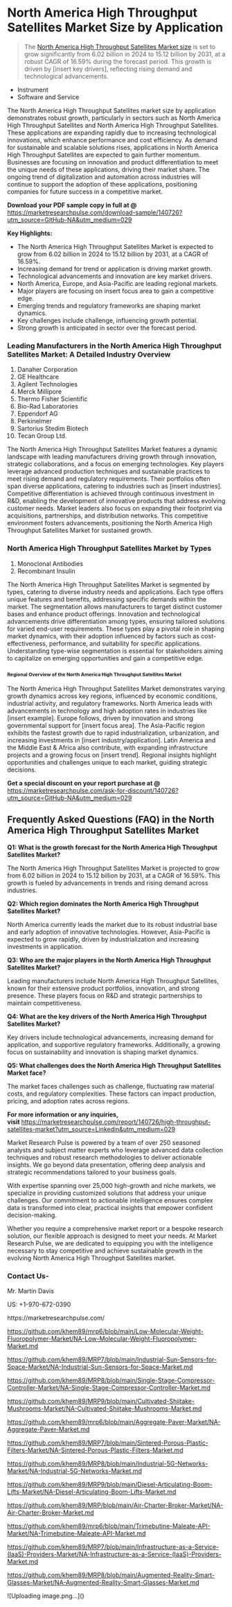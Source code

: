 <h1>North America High Throughput Satellites Market&nbsp;Size by Application</h1><blockquote><p>The <a href="https://marketresearchpulse.com/download-sample/140726?utm_source=GitHub-NA&amp;utm_medium=029">North America High Throughput Satellites Market size</a> is set to grow significantly from 6.02 billion in 2024 to 15.12 billion by 2031, at a robust CAGR of 16.59% during the forecast period. This growth is driven by [insert key drivers], reflecting rising demand and technological advancements.</p></blockquote><ul><li>Instrument <li> Software and Service</li></ul><p>The North America High Throughput Satellites market size by application demonstrates robust growth, particularly in sectors such as North America High Throughput Satellites and North America High Throughput Satellites. These applications are expanding rapidly due to increasing technological innovations, which enhance performance and cost efficiency. As demand for sustainable and scalable solutions rises, applications in North America High Throughput Satellites are expected to gain further momentum. Businesses are focusing on innovation and product differentiation to meet the unique needs of these applications, driving their market share. The ongoing trend of digitalization and automation across industries will continue to support the adoption of these applications, positioning companies for future success in a competitive market.</p><p><strong>Download your PDF sample copy in full at @ </strong><a href="https://marketresearchpulse.com/download-sample/140726?utm_source=GitHub-NA&amp;utm_medium=029">https://marketresearchpulse.com/download-sample/140726?utm_source=GitHub-NA&amp;utm_medium=029</a></p><p><strong>Key Highlights: </strong></p><ul><li>The North America High Throughput Satellites Market is expected to grow from 6.02 billion in 2024 to 15.12 billion by 2031, at a CAGR of 16.59%.</li><li>Increasing demand for trend or application is driving market growth.</li><li>Technological advancements and innovation are key market drivers.</li><li>North America, Europe, and Asia-Pacific are leading regional markets.</li><li>Major players are focusing on insert focus area to gain a competitive edge.</li><li>Emerging trends and regulatory frameworks are shaping market dynamics.</li><li>Key challenges include challenge, influencing growth potential.</li><li>Strong growth is anticipated in sector over the forecast period.</li></ul><h3>Leading Manufacturers in the North America High Throughput Satellites Market: A Detailed Industry Overview</h3><ol><li>Danaher Corporation</li><li>GE Healthcare</li><li>Agilent Technologies</li><li>Merck Millipore</li><li>Thermo Fisher Scientific</li><li>Bio-Rad Laboratories</li><li>Eppendorf AG</li><li>Perkinelmer</li><li>Sartorius Stedim Biotech</li><li>Tecan Group Ltd.</li></ol><div class="flex max-w-full flex-col flex-grow"><div class="min-h-8 text-message flex w-full flex-col items-end gap-2 whitespace-normal break-words [.text-message+&amp;]:mt-5" dir="auto" data-message-author-role="assistant" data-message-id="fd8432e4-4910-450d-b182-61b7bfb0a01f" data-message-model-slug="gpt-4o"><div class="flex w-full flex-col gap-1 empty:hidden first:pt-[3px]"><div class="markdown prose w-full break-words dark:prose-invert light"><p>The North America High Throughput Satellites Market features a dynamic landscape with leading manufacturers driving growth through innovation, strategic collaborations, and a focus on emerging technologies. Key players leverage advanced production techniques and sustainable practices to meet rising demand and regulatory requirements. Their portfolios often span diverse applications, catering to industries such as [insert industries]. Competitive differentiation is achieved through continuous investment in R&amp;D, enabling the development of innovative products that address evolving customer needs. Market leaders also focus on expanding their footprint via acquisitions, partnerships, and distribution networks. This competitive environment fosters advancements, positioning the North America High Throughput Satellites Market for sustained growth.</p></div></div></div></div><h3>North America High Throughput Satellites Market by Types</h3><ol><li>Monoclonal Antibodies <li> Recombinant Insulin</li></ol><div class="flex max-w-full flex-col flex-grow"><div class="min-h-8 text-message flex w-full flex-col items-end gap-2 whitespace-normal break-words [.text-message+&amp;]:mt-5" dir="auto" data-message-author-role="assistant" data-message-id="084470be-0bb7-4664-bddf-5156b4f41249" data-message-model-slug="gpt-4o-mini"><div class="flex w-full flex-col gap-1 empty:hidden first:pt-[3px]"><div class="markdown prose w-full break-words dark:prose-invert light"><p>The North America High Throughput Satellites Market is segmented by types, catering to diverse industry needs and applications. Each type offers unique features and benefits, addressing specific demands within the market. The segmentation allows manufacturers to target distinct customer bases and enhance product offerings. Innovation and technological advancements drive differentiation among types, ensuring tailored solutions for varied end-user requirements. These types play a pivotal role in shaping market dynamics, with their adoption influenced by factors such as cost-effectiveness, performance, and suitability for specific applications. Understanding type-wise segmentation is essential for stakeholders aiming to capitalize on emerging opportunities and gain a competitive edge.</p></div></div></div></div><h3><span style="font-size: 11px;">Regional Overview of the North America High Throughput Satellites Market</span></h3><div class="flex max-w-full flex-col flex-grow"><div class="min-h-8 text-message flex w-full flex-col items-end gap-2 whitespace-normal break-words [.text-message+&amp;]:mt-5" dir="auto" data-message-author-role="assistant" data-message-id="e9038762-ce64-4e30-91c9-9bd413514231" data-message-model-slug="gpt-4o-mini"><div class="flex w-full flex-col gap-1 empty:hidden first:pt-[3px]"><div class="markdown prose w-full break-words dark:prose-invert light"><p>The North America High Throughput Satellites Market demonstrates varying growth dynamics across key regions, influenced by economic conditions, industrial activity, and regulatory frameworks. North America leads with advancements in technology and high adoption rates in industries like [insert example]. Europe follows, driven by innovation and strong governmental support for [insert focus area]. The Asia-Pacific region exhibits the fastest growth due to rapid industrialization, urbanization, and increasing investments in [insert industry/application]. Latin America and the Middle East &amp; Africa also contribute, with expanding infrastructure projects and a growing focus on [insert trend]. Regional insights highlight opportunities and challenges unique to each market, guiding strategic decisions.</p></div></div></div></div><p><strong>Get a special discount on your report purchase at @ </strong><a href="https://marketresearchpulse.com/ask-for-discount/140726?utm_source=GitHub-NA&amp;utm_medium=029">https://marketresearchpulse.com/ask-for-discount/140726?utm_source=GitHub-NA&amp;utm_medium=029</a></p><h2>Frequently Asked Questions (FAQ) in the North America High Throughput Satellites Market</h2><p><strong>Q1: What is the growth forecast for the North America High Throughput Satellites Market?</strong></p><p>The North America High Throughput Satellites Market is projected to grow from 6.02 billion in 2024 to 15.12 billion by 2031, at a CAGR of 16.59%. This growth is fueled by advancements in trends and rising demand across industries.</p><p><strong>Q2: Which region dominates the North America High Throughput Satellites Market?</strong></p><p>North America currently leads the market due to its robust industrial base and early adoption of innovative technologies. However, Asia-Pacific is expected to grow rapidly, driven by industrialization and increasing investments in application.</p><p><strong>Q3: Who are the major players in the North America High Throughput Satellites Market?</strong></p><p>Leading manufacturers include North America High Throughput Satellites, known for their extensive product portfolios, innovation, and strong presence. These players focus on R&amp;D and strategic partnerships to maintain competitiveness.</p><p><strong>Q4: What are the key drivers of the North America High Throughput Satellites Market?</strong></p><p>Key drivers include technological advancements, increasing demand for application, and supportive regulatory frameworks. Additionally, a growing focus on sustainability and innovation is shaping market dynamics.</p><p><strong>Q5: What challenges does the North America High Throughput Satellites Market face?</strong></p><p>The market faces challenges such as challenge, fluctuating raw material costs, and regulatory complexities. These factors can impact production, pricing, and adoption rates across regions.</p><p><strong>For more information or any inquiries, visit&nbsp;</strong><a href="https://marketresearchpulse.com/report/140726/high-throughput-satellites-market?utm_source=Linkedin&utm_medium=029">https://marketresearchpulse.com/report/140726/high-throughput-satellites-market?utm_source=Linkedin&utm_medium=029</a></p><p>Market Research Pulse is powered by a team of over 250 seasoned analysts and subject matter experts who leverage advanced data collection techniques and robust research methodologies to deliver actionable insights. We go beyond data presentation, offering deep analysis and strategic recommendations tailored to your business goals.</p><p>With expertise spanning over 25,000 high-growth and niche markets, we specialize in providing customized solutions that address your unique challenges. Our commitment to actionable intelligence ensures complex data is transformed into clear, practical insights that empower confident decision-making.</p><p>Whether you require a comprehensive market report or a bespoke research solution, our flexible approach is designed to meet your needs. At Market Research Pulse, we are dedicated to equipping you with the intelligence necessary to stay competitive and achieve sustainable growth in the evolving North America High Throughput Satellites market.</p><h3><strong>Contact Us-</strong></h3><p>Mr. Martin Davis</p><p>US: +1-970-672-0390</p><p>https://marketresearchpulse.com/</p><p><a href="https://github.com/khem89/mrp6/blob/main/Low-Molecular-Weight-Fluoropolymer-Market/NA-Low-Molecular-Weight-Fluoropolymer-Market.md">https://github.com/khem89/mrp6/blob/main/Low-Molecular-Weight-Fluoropolymer-Market/NA-Low-Molecular-Weight-Fluoropolymer-Market.md</a></p><p><a href="https://github.com/khem89/MRP7/blob/main/Industrial-Sun-Sensors-for-Space-Market/NA-Industrial-Sun-Sensors-for-Space-Market.md">https://github.com/khem89/MRP7/blob/main/Industrial-Sun-Sensors-for-Space-Market/NA-Industrial-Sun-Sensors-for-Space-Market.md</a></p><p><a href="https://github.com/khem89/MRP8/blob/main/Single-Stage-Compressor-Controller-Market/NA-Single-Stage-Compressor-Controller-Market.md">https://github.com/khem89/MRP8/blob/main/Single-Stage-Compressor-Controller-Market/NA-Single-Stage-Compressor-Controller-Market.md</a></p><p><a href="https://github.com/khem89/MRP9/blob/main/Cultivated-Shiitake-Mushrooms-Market/NA-Cultivated-Shiitake-Mushrooms-Market.md">https://github.com/khem89/MRP9/blob/main/Cultivated-Shiitake-Mushrooms-Market/NA-Cultivated-Shiitake-Mushrooms-Market.md</a></p><p><a href="https://github.com/khem89/mrp6/blob/main/Aggregate-Paver-Market/NA-Aggregate-Paver-Market.md">https://github.com/khem89/mrp6/blob/main/Aggregate-Paver-Market/NA-Aggregate-Paver-Market.md</a></p><p><a href="https://github.com/khem89/MRP7/blob/main/Sintered-Porous-Plastic-Filters-Market/NA-Sintered-Porous-Plastic-Filters-Market.md">https://github.com/khem89/MRP7/blob/main/Sintered-Porous-Plastic-Filters-Market/NA-Sintered-Porous-Plastic-Filters-Market.md</a></p><p><a href="https://github.com/khem89/MRP8/blob/main/Industrial-5G-Networks-Market/NA-Industrial-5G-Networks-Market.md">https://github.com/khem89/MRP8/blob/main/Industrial-5G-Networks-Market/NA-Industrial-5G-Networks-Market.md</a></p><p><a href="https://github.com/khem89/MRP9/blob/main/Diesel-Articulating-Boom-Lifts-Market/NA-Diesel-Articulating-Boom-Lifts-Market.md">https://github.com/khem89/MRP9/blob/main/Diesel-Articulating-Boom-Lifts-Market/NA-Diesel-Articulating-Boom-Lifts-Market.md</a></p><p><a href="https://github.com/khem89/MRP/blob/main/Air-Charter-Broker-Market/NA-Air-Charter-Broker-Market.md">https://github.com/khem89/MRP/blob/main/Air-Charter-Broker-Market/NA-Air-Charter-Broker-Market.md</a></p><p><a href="https://github.com/khem89/mrp6/blob/main/Trimebutine-Maleate-API-Market/NA-Trimebutine-Maleate-API-Market.md">https://github.com/khem89/mrp6/blob/main/Trimebutine-Maleate-API-Market/NA-Trimebutine-Maleate-API-Market.md</a></p><p><a href="https://github.com/khem89/MRP7/blob/main/Infrastructure-as-a-Service-(IaaS)-Providers-Market/NA-Infrastructure-as-a-Service-(IaaS)-Providers-Market.md">https://github.com/khem89/MRP7/blob/main/Infrastructure-as-a-Service-(IaaS)-Providers-Market/NA-Infrastructure-as-a-Service-(IaaS)-Providers-Market.md</a></p><p><a href="https://github.com/khem89/MRP8/blob/main/Augmented-Reality-Smart-Glasses-Market/NA-Augmented-Reality-Smart-Glasses-Market.md">https://github.com/khem89/MRP8/blob/main/Augmented-Reality-Smart-Glasses-Market/NA-Augmented-Reality-Smart-Glasses-Market.md</a></p>
![Uploading image.png…]()
